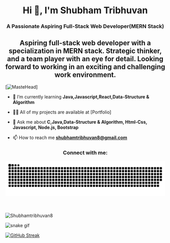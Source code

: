 <h1 align="center">Hi 👋, I'm Shubham Tribhuvan</h1>
<h3 align="center">A Passionate Aspiring Full-Stack Web Developer(MERN Stack)</h3>
<h3><h2 align="center">Aspiring full-stack web developer with a specialization in MERN stack. Strategic thinker, and a team player with an eye for detail. Looking forward to working in an exciting and challenging work environment.</h2></h3>

[![MasteHead](https://camo.githubusercontent.com/2dcf1a73f7dcb84e53882d821de7b61d4362388b92e1f9d974563c489abeb342/68747470733a2f2f6d69726f2e6d656469756d2e636f6d2f6d61782f3730302f302a4647443642557a7a5a7331564a4c75592e676966)]

- 🌱 I’m currently learning **Java,Javascript,React,Data-Structure & Algorithm**

- 👨‍💻 All of my projects are available at [Portfolio]

- 💬 Ask me about **C,Java,Data-Structure & Algorithm, Html-Css, Javascript, Node.js, Bootstrap**

- 📫 How to reach me **shubhamtribhuvan8@gmail.com**

<div align="center" style="text-align:center">
<h3 align="center">Connect with me:</h3>
<a>
  


<div align="center">
  <img  src="https://github.com/1999AZZAR/1999AZZAR/blob/main/resources/img/grid-snake.svg"
       alt="snake" /></a>
</div>   
</div>
<br/>
<br/>


<p><img align="center" src="https://github-readme-streak-stats.herokuapp.com/?user=Shubhamtribhuvan8&&theme=tokyonight" alt="Shubhamtribhuvan8" /></p>

![snake gif](https://github.com/Shubhamtribhuvan8/Shubhamtribhuvan8/blob/output/github-contribution-grid-snake.gif)


[![GitHub Streak](https://github-readme-streak-stats.herokuapp.com?user=Shubhamtribhuvan8&theme=dark)](https://git.io/streak-stats)



